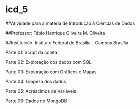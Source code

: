 # icd_5
##Atividade para a matéria de Introdução à Ciências de Dados

##Professor: Fábio Henrique Oliveira M. Oliveira

##Instituição: Instituto Federal de Brasília - Campus Brasília

Parte 01: Script da coleta

Parte 02: Exploração dos dados com SQL

Parte 03: Exploração com Gráficos e Mapas

Parte 04: Limpeza dos dados

Parte 05: Acréscimos de Variáveis

Parte 06: Dados no MongoDB
